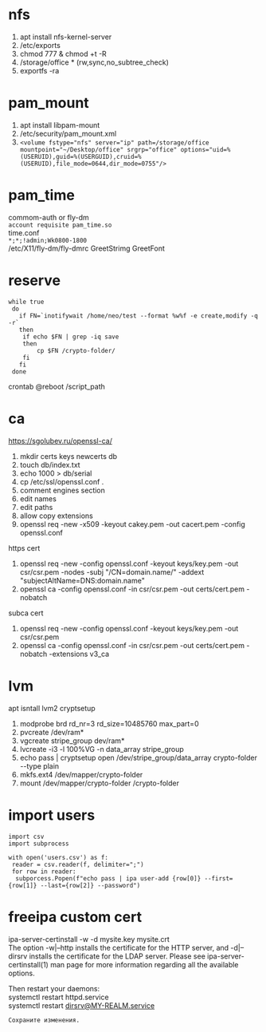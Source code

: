 # nfs
1. apt install nfs-kernel-server
2. /etc/exports
3. chmod 777 & chmod +t -R
4. /storage/office * (rw,sync,no_subtree_check)
5. exportfs -ra

# pam_mount
1. apt install libpam-mount
2. /etc/security/pam_mount.xml
3. `<volume fstype="nfs" server="ip" path=/storage/office mountpoint="~/Desktop/office" srgrp="office" options="uid=%(USERUID),guid=%(USERGUID),cruid=%(USERUID),file_mode=0644,dir_mode=0755"/>`

# pam_time
commom-auth or fly-dm  
`account requisite pam_time.so`  
time.conf  
`*;*;!admin;Wk0800-1800`  
/etc/X11/fly-dm/fly-dmrc GreetStrimg GreetFont

# reserve  
```#!/bin/bash
while true
 do
   if FN=`inotifywait /home/neo/test --format %w%f -e create,modify -q -r`
   then
    if echo $FN | grep -iq save
    then
        cp $FN /crypto-folder/
    fi
   fi
 done
```
crontab @reboot /script_path

# ca
https://sgolubev.ru/openssl-ca/  
1. mkdir certs keys newcerts db
2. touch db/index.txt
3. echo 1000 > db/serial
4. cp /etc/ssl/openssl.conf .
5. comment engines section
6. edit names
7. edit paths
8. allow copy extensions
9. openssl req -new -x509 -keyout cakey.pem -out cacert.pem -config openssl.conf

https cert
1. openssl req -new -config openssl.conf -keyout keys/key.pem -out csr/csr.pem -nodes -subj "/CN=domain.name/" -addext "subjectAltName=DNS:domain.name"
2. openssl ca -config openssl.conf -in csr/csr.pem -out certs/cert.pem -nobatch

subca cert
1. openssl req -new -config openssl.conf -keyout keys/key.pem -out csr/csr.pem
2. openssl ca -config openssl.conf -in csr/csr.pem -out certs/cert.pem -nobatch -extensions v3_ca

# lvm
apt isntall lvm2 cryptsetup
1. modprobe brd rd_nr=3 rd_size=10485760 max_part=0
2. pvcreate /dev/ram*
3. vgcreate stripe_group dev/ram*
4. lvcreate -i3 -l 100%VG -n data_array stripe_group
5. echo pass | cryptsetup open /dev/stripe_group/data_array crypto-folder --type plain
6. mkfs.ext4 /dev/mapper/crypto-folder
7. mount /dev/mapper/crypto-folder /crypto-folder

# import users
```
import csv
import subprocess

with open('users.csv') as f:
 reader = csv.reader(f, delimiter=";")
 for row in reader:
  subporcess.Popen(f"echo pass | ipa user-add {row[0]} --first={row[1]} --last={row[2]} --password")
```

# freeipa custom cert
ipa-server-certinstall -w -d mysite.key mysite.crt  
The option -w|–http installs the certificate for the HTTP server, and -d|–dirsrv installs the certificate for the LDAP server. Please see ipa-server-certinstall(1) man page for more information regarding all the available options.  

Then restart your daemons:  
systemctl restart httpd.service  
systemctl restart dirsrv@MY-REALM.service 

    Сохраните изменения.
